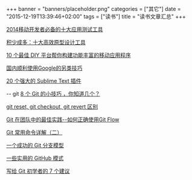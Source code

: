 +++
banner = "banners/placeholder.png"
categories = ["其它"]
date = "2015-12-19T13:39:46+02:00"
tags = ["读书"]
title = "读书文章汇总"
+++

[2014移动开发者必备的十大应用测试工具](https://mp.weixin.qq.com/s?__biz=MjM5MjAwODM4MA==&mid=200537044&idx=2&sn=75fdc74c2f1b6805005a6efcf114d90e&key=41ecb04b051110037c074e9db5ae95c7cf4e085186ff9a663eb6f78e13e642ced22a4a8cb5b2f5f2c88a42745e6a3d97&ascene=0&uin=MTM0ODQyNTk1&devicetype=iMac+MacBookAir7%2C1+OSX+OSX+10.10.5+build(14F1021)&version=11020201&pass_ticket=OUgFBuA2yqcV7ExJVNrQtm5NukTejEXnNHTun2M8jg8%3D)

[积少成多：十大高效原型设计工具](https://mp.weixin.qq.com/mp/appmsg/show?__biz=MjM5MjAwODM4MA==&appmsgid=10001169&itemidx=3&sign=4635cb770aeb1e090ebdc7dd5d4b89ff&uin=MTM0ODQyNTk1&key=41ecb04b05111003eb7247fd81a0ce599226bc4915dbe2c105c3154a6f99a8901716906e81e7a51d66d4dcd4890bc08d&ascene=0&pass_ticket=OUgFBuA2yqcV7ExJVNrQtm5NukTejEXnNHTun2M8jg8%3D)

[10 个最佳 DIY 平台帮你构建功能丰富的移动应用程序](http://app.myzaker.com/news/article.php?&pk=54f6ae381bc8e0b367000015&app_id=10372&sharechannel=wx)

[国内顺利使用Google的另类技巧](https://tumutanzi.com/archives/12663)

[20 个强大的 Sublime Text 插件](https://mp.weixin.qq.com/s?__biz=MjM5OTA1MDUyMA==&mid=209723808&idx=3&sn=a0d2afadba1acc9c012fcd90176cfdd5&key=41ecb04b05111003ff8776210c144313733de2c9925e680b86374ef7294aa055045c599340f886ff9ac6e34eb250a6fb&ascene=0&uin=MTM0ODQyNTk1&devicetype=iMac+MacBookAir7%2C1+OSX+OSX+10.10.5+build(14F1021)&version=11020201&pass_ticket=OUgFBuA2yqcV7ExJVNrQtm5NukTejEXnNHTun2M8jg8%3D)

-- git
[8 个 Git 的小技巧 ，你知道几个？](https://mp.weixin.qq.com/s?__biz=MzA4NDIzNzMwMw==&mid=204537281&idx=2&sn=222da7645b6b4716e7ef86c343022143&key=41ecb04b05111003c4bb5315a2d54bf7a259982943cf05b64a37958cb51863e62a54ac69cc3b1604fc1f2ce865948441&ascene=0&uin=MTM0ODQyNTk1&devicetype=iMac+MacBookAir7%2C1+OSX+OSX+10.10.5+build(14F1021)&version=11020201&pass_ticket=OUgFBuA2yqcV7ExJVNrQtm5NukTejEXnNHTun2M8jg8%3D)

[git reset, git checkout, git revert 区别](http://mobile.51cto.com/ahot-488842.htm)

[Git 在团队中的最佳实践--如何正确使用Git Flow](http://www.cnblogs.com/cnblogsfans/p/5075073.html)

[Git 常用命令详解（二）](http://blog.csdn.net/ithomer/article/details/7529022)

[一个成功的 Git 分支模型](https://mp.weixin.qq.com/s?__biz=MjM5MzA0OTkwMA==&mid=210436461&idx=2&sn=0e097ed80074c6fc9641c738511d5bd6&key=41ecb04b05111003b88f2b441b62a2641984a37bddd37b16e7f7e91f72ac0503c7e1d077039b6820ce9cec6d66cd7b7c&ascene=0&uin=MTM0ODQyNTk1&devicetype=iMac+MacBookAir7%2C1+OSX+OSX+10.10.5+build(14F1021)&version=11020201&pass_ticket=OUgFBuA2yqcV7ExJVNrQtm5NukTejEXnNHTun2M8jg8%3D)

[一些实用的 GitHub 模式](https://mp.weixin.qq.com/s?__biz=MjM5OTA1MDUyMA==&mid=404325262&idx=2&sn=f6748878c32357353611bc9faa1ff4df&scene=0&key=41ecb04b051110035ecf1cfe9de64f85035c44b0432266bb2967a8e5265759adce8b9b7a0655ed225c416d3955d601c9&ascene=0&uin=MTM0ODQyNTk1&devicetype=iMac+MacBookAir7%2C1+OSX+OSX+10.10.5+build(14F1021)&version=11020201&pass_ticket=OUgFBuA2yqcV7ExJVNrQtm5NukTejEXnNHTun2M8jg8%3D)

[写给 Git 初学者的 7 个建议](https://mp.weixin.qq.com/s?__biz=MjM5MzA0OTkwMA==&mid=210501864&idx=1&sn=4935ac5af404d651293897b374c485b2&key=41ecb04b05111003459559e59d2edfd056fe084e4f0a836f6cb2cc9bae472fa3912bbbdd91b9f981a5c84078c3252076&ascene=0&uin=MTM0ODQyNTk1&devicetype=iMac+MacBookAir7%2C1+OSX+OSX+10.10.5+build(14F1021)&version=11020201&pass_ticket=OUgFBuA2yqcV7ExJVNrQtm5NukTejEXnNHTun2M8jg8%3D)

